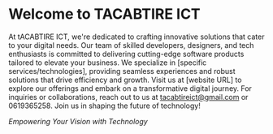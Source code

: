 # Welcome to TACABTIRE ICT

At tACABTIRE ICT, we're dedicated to crafting innovative solutions that cater to your digital needs. Our team of skilled developers, designers, and tech enthusiasts is committed to delivering cutting-edge software products tailored to elevate your business. We specialize in [specific services/technologies], providing seamless experiences and robust solutions that drive efficiency and growth. Visit us at [website URL] to explore our offerings and embark on a transformative digital journey. For inquiries or collaborations, reach out to us at tacabtireict@gmail.com or 0619365258. Join us in shaping the future of technology!

*Empowering Your Vision with Technology*

